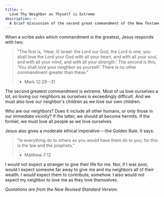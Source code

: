 ```yaml
---
title: >
  Love Thy Neighbor as Thyself is Extreme
description: >
  A brief discussion of the second great commandment of the New Testament.
---
```


When a scribe asks which commandment is the greatest, Jesus responds with two:

> "The first is, 'Hear, O Israel: the Lord our God, the Lord is one; you shall love the Lord your God with all your heart, and with all your soul, and with all your mind, and with all your strength.' The second is this, 'You shall love your neighbor as yourself.' There is no other commandment greater than these."
> - Mark 12:29--31

The second greatest commandment is extreme. Most of us love ourselves a lot, so loving our neighbors as ourselves is exceedingly difficult. And we must also love our neighbor's children as we love our own children.

Who are our neighbors? Does it include all other humans, or only those in our immediate vicinity? If the latter, we should all become hermits. If the former, we must love all people as we love ourselves.

Jesus also gives a moderate ethical imperative---the Golden Rule. It says:

> "In everything do to others as you would have them do to you; for this is the law and the prophets."
> - Matthew 7:12

I would not expect a stranger to give their life for me. Nor, if I was poor, would I expect someone far away to give me and my neighbors all of their wealth. I _would_ expect them to contribute, somehow. I also would not expect my neighbor to love me as they love themselves.

_Quotations are from the New Revised Standard Version._
